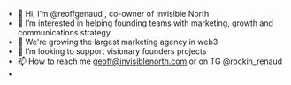 - 👋 Hi, I’m @reoffgenaud , co-owner of Invisible North
- 👀 I’m interested in helping founding teams with marketing, growth and communications strategy
- 🌱 We're growing the largest marketing agency in web3
- 💞️ I’m looking to support visionary founders projects
- 📫 How to reach me geoff@invisiblenorth.com or on TG @rockin_renaud
-
<!---
reoffgenaud/reoffgenaud is a ✨ special ✨ repository because its `README.md` (this file) appears on your GitHub profile.
You can click the Preview link to take a look at your changes.
--->
